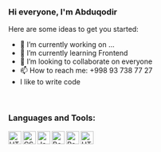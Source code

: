 ### Hi everyone, I'm Abduqodir


Here are some ideas to get you started:

- 🔭 I’m currently working on ...
- 🌱 I’m currently learning Frontend
- 👯 I’m looking to collaborate on everyone
- 📫 How to reach me: +998 93 738 77 27
- I like to write code

<br/>

### Languages and Tools:

<img align="left" alt="HTML5" width="26px" heigth="26px" src="https://w7.pngwing.com/pngs/201/90/png-transparent-logo-html-html5.png" />
<img align="left" alt="CSS" width="26px" heigth="26px" src="https://w7.pngwing.com/pngs/696/424/png-transparent-logo-css-css3.png" />
<img align="left" alt="JavaScript" width="26px" heigth="26px" src="https://upload.wikimedia.org/wikipedia/commons/thumb/9/99/Unofficial_JavaScript_logo_2.svg/1200px-Unofficial_JavaScript_logo_2.svg.png" />
<img align="left" alt="Bootstrap" width="26px" heigth="26px" src="https://encrypted-tbn0.gstatic.com/images?q=tbn:ANd9GcTtBO__IAMuni5raSyiqJetKtuDxGq0zKwvoE3IsS0j&s" />
<img align="left" alt="React" width="26px" heigth="26px" src="http://ibthemespro.com/docs/beny/img/side-nav/cmm4.png" />
<img align="left" alt="HTML5" width="26px" heigth="26px" src="https://upload.wikimedia.org/wikipedia/commons/thumb/9/9a/Visual_Studio_Code_1.35_icon.svg/2048px-Visual_Studio_Code_1.35_icon.svg.png" />

<br/>
<br/>

[telegram]: https://t.me/Abduqodir_07
[instagram]: https://www.instagram.com/abduqodiro6/
